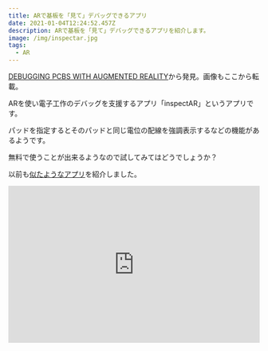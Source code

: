```yaml
---
title: ARで基板を「見て」デバッグできるアプリ
date: 2021-01-04T12:24:52.457Z
description: ARで基板を「見て」デバッグできるアプリを紹介します。
image: /img/inspectar.jpg
tags:
  - AR
---
```

[DEBUGGING PCBS WITH AUGMENTED REALITY](https://hackaday.com/2020/02/05/debugging-pcbs-with-augmented-reality/)から発見。画像もここから転載。

ARを使い電子工作のデバッグを支援するアプリ「inspectAR」というアプリです。

パッドを指定するとそのパッドと同じ電位の配線を強調表示するなどの機能があるようです。

無料で使うことが出来るようなので試してみてはどうでしょうか？

以前も[似たようなアプリ](../../post/ar%E3%81%A7%E5%9F%BA%E6%9D%BF%E3%81%AE%E4%BB%95%E6%A7%98%E3%81%8C%E8%A6%8B%E3%81%88%E3%82%8B%E3%82%A2%E3%83%97%E3%83%AA/)を紹介しました。

<iframe width="100%" height="315" src="https://www.youtube.com/embed/uJ7MdUl63FU" frameborder="0" allow="accelerometer; autoplay; clipboard-write; encrypted-media; gyroscope; picture-in-picture" allowfullscreen></iframe>
